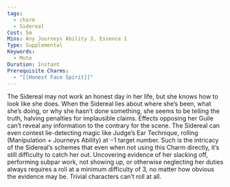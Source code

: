 ```yaml
---
tags:
  - charm
  - Sidereal
Cost: 5m
Mins: Any Journeys Ability 3, Essence 1
Type: Supplemental
Keywords:
  - Mute
Duration: Instant
Prerequisite Charms:
  - "[[Honest Face Spirit]]"
---
```

The Sidereal may not work an honest day in her life, but she knows how to look like she does. When the Sidereal lies about where she’s been, what she’s doing, or why she hasn’t done something, she seems to be telling the truth, halving penalties for implausible claims. Effects opposing her Guile can’t reveal any information to the contrary for the scene. The Sidereal can even contest lie-detecting magic like Judge’s Ear Technique, rolling (Manipulation + Journeys Ability) at −1 target number. Such is the intricacy of the Sidereal’s schemes that even when not using this Charm directly, it’s still difficulty to catch her out. Uncovering evidence of her slacking off, performing subpar work, not showing up, or otherwise neglecting her duties always requires a roll at a minimum difficulty of 3, no matter how obvious the evidence may be. Trivial characters can’t roll at all.
